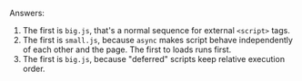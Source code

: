 Answers:

1. The first is `big.js`, that's a normal sequence for external `<script>` tags.
2. The first is `small.js`, because `async` makes script behave independently of each other and the page. The first to loads runs first.
3. The first is `big.js`, because "deferred" scripts keep relative execution order.
